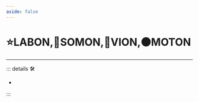 ```yaml
---
aside: false
---
```

# ⭐<labor>LABON</labor>,🔷<soma>SOMON</soma>,🔻<via>VION</via>,🟠<motor>MOTON</motor>

---

<!-- =================================================== -->
<!-- =================================================== -->
<!-- =================================================== -->
<!-- =================================================== -->
<!-- =================================================== -->
::: details 🛠

-

:::